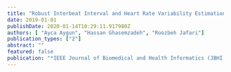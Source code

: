 ```yaml
---
title: "Robust Interbeat Interval and Heart Rate Variability Estimation Method from Various Morphological Features using Wearable Sensors"
date: 2019-01-01
publishDate: 2020-01-14T10:29:11.917980Z
authors: [ "Ayca Aygun", "Hassan Ghasemzadeh", "Roozbeh Jafari"]
publication_types: ["2"]
abstract: ""
featured: false
publication: "*IEEE Journal of Biomedical and Health Informatics (JBHI)*, December 2019"
---
```


